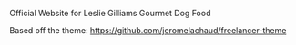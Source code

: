 Official Website for Leslie Gilliams Gourmet Dog Food

Based off the theme: https://github.com/jeromelachaud/freelancer-theme
